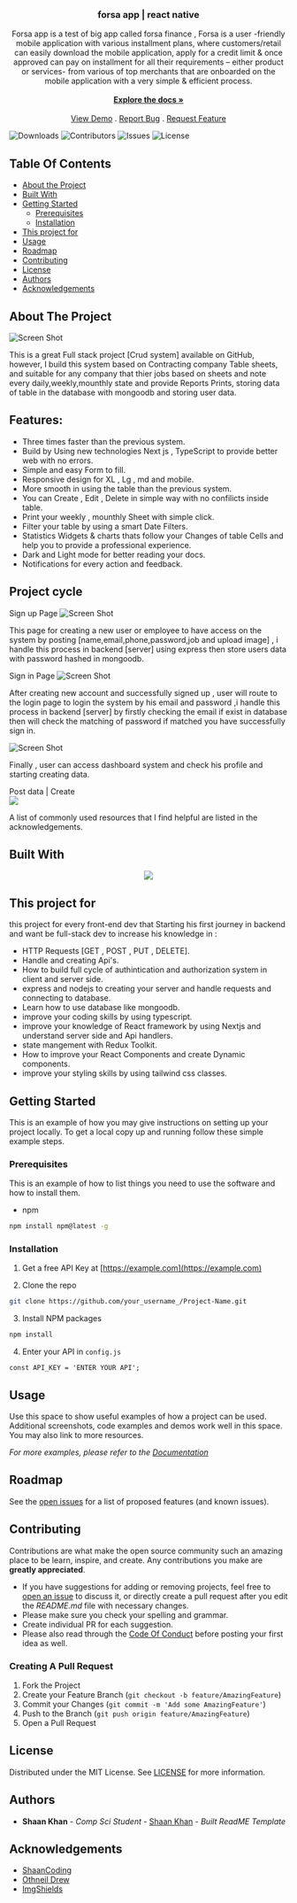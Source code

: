 <br/>

  <h3 align="center">forsa app | react native</h3>

  <p align="center">
  Forsa app is a test of big app called forsa finance , Forsa is a user -friendly mobile application with various installment plans, where customers/retail can easily download the mobile application, apply for a credit limit & once approved can pay on installment for all their requirements – either product or services- from various of top merchants that are onboarded on the mobile application with a very simple & efficient process.
    <br/>
    <br/>
    <a href="https://github.com/ShaanCoding/ReadME-Generator"><strong>Explore the docs »</strong></a>
    <br/>
    <br/>
    <a href="https://github.com/ShaanCoding/ReadME-Generator">View Demo</a>
    .
    <a href="https://github.com/ShaanCoding/ReadME-Generator/issues">Report Bug</a>
    .
    <a href="https://github.com/ShaanCoding/ReadME-Generator/issues">Request Feature</a>
  </p>
</p>

![Downloads](https://img.shields.io/github/downloads/ShaanCoding/ReadME-Generator/total) ![Contributors](https://img.shields.io/github/contributors/ShaanCoding/ReadME-Generator?color=dark-green) ![Issues](https://img.shields.io/github/issues/ShaanCoding/ReadME-Generator) ![License](https://img.shields.io/github/license/ShaanCoding/ReadME-Generator)

## Table Of Contents

- [About the Project](#about-the-project)
- [Built With](#built-with)
- [Getting Started](#getting-started)
  - [Prerequisites](#prerequisites)
  - [Installation](#installation)
- [This project for](#This-project-for)
- [Usage](#usage)
- [Roadmap](#roadmap)
- [Contributing](#contributing)
- [License](#license)
- [Authors](#authors)
- [Acknowledgements](#acknowledgements)

## About The Project

![Screen Shot](https://i.ibb.co/LPJ0mmT/Screenshot-from-2023-01-13-21-37-38.png)

This is a great Full stack project [Crud system] available on GitHub, however, I build this system based on Contracting company Table sheets,
and suitable for any company that thier jobs based on sheets and note every daily,weekly,mounthly state and provide Reports Prints,
storing data of table in the database with mongoodb and storing user data.

## Features:

- Three times faster than the previous system.
- Build by Using new technologies Next js , TypeScript to provide better
  web with no errors.
- Simple and easy Form to fill.
- Responsive design for XL , Lg , md and mobile.
- More smooth in using the table than the previous system.
- You can Create , Edit , Delete in simple way with no confilicts inside
  table.
- Print your weekly , mounthly Sheet with simple click.
- Filter your table by using a smart Date Filters.
- Statistics Widgets & charts thats follow your Changes of table Cells
  and help you to provide a professional experience.
- Dark and Light mode for better reading your docs.
- Notifications for every action and feedback.

## Project cycle

Sign up Page
![Screen Shot](https://i.ibb.co/k2dLMhs/Screenshot-from-2023-01-18-21-04-56.png)

This page for creating a new user or employee to have access on the system by posting [name,email,phone,password,job and upload image] , i handle this process in backend [server] using express then store users data with password hashed in mongoodb.

Sign in Page
![Screen Shot](https://i.ibb.co/ft7HyTD/auth.png)

After creating new account and successfully signed up , user will route to the login page to login the system by his email and password ,i handle this process in backend [server] by firstly checking the email if exist in database then will check the matching of password if matched
you have successfully sign in.

![Screen Shot](https://i.ibb.co/0hVmJY0/darkprofile.png)

Finally , user can access dashboard system and check his profile and starting creating data.

Post data | Create
<br/>
<img align="center" src="https://i.ibb.co/0cnDDVq/create.gif" />

A list of commonly used resources that I find helpful are listed in the acknowledgements.

## Built With

 <p align="center">
  <a href="https://skillicons.dev">
    <img src="https://skillicons.dev/icons?i=vscode,tailwind,ts,react,nextjs,redux,jest,nodejs,express,mongodb" />
  </a>
</p>

## This project for

this project for every front-end dev that Starting his first journey in backend and want be full-stack dev
to increase his knowledge in :

- HTTP Requests [GET , POST , PUT , DELETE].
- Handle and creating Api's.
- How to build full cycle of authintication and authorization system
  in client and server side.
- express and nodejs to creating your server and handle requests and connecting to database.
- Learn how to use database like mongoodb.
- improve your coding skills by using typescript.
- improve your knowledge of React framework by using Nextjs and understand server side and Api handlers.
- state mangement with Redux Toolkit.
- How to improve your React Components and create Dynamic components.
- improve your styling skills by using tailwind css classes.

## Getting Started

This is an example of how you may give instructions on setting up your project locally.
To get a local copy up and running follow these simple example steps.

### Prerequisites

This is an example of how to list things you need to use the software and how to install them.

- npm

```sh
npm install npm@latest -g
```

### Installation

1. Get a free API Key at [https://example.com](https://example.com)

2. Clone the repo

```sh
git clone https://github.com/your_username_/Project-Name.git
```

3. Install NPM packages

```sh
npm install
```

4. Enter your API in `config.js`

```JS
const API_KEY = 'ENTER YOUR API';
```

## Usage

Use this space to show useful examples of how a project can be used. Additional screenshots, code examples and demos work well in this space. You may also link to more resources.

_For more examples, please refer to the [Documentation](https://example.com)_

## Roadmap

See the [open issues](https://github.com/ShaanCoding/ReadME-Generator/issues) for a list of proposed features (and known issues).

## Contributing

Contributions are what make the open source community such an amazing place to be learn, inspire, and create. Any contributions you make are **greatly appreciated**.

- If you have suggestions for adding or removing projects, feel free to [open an issue](https://github.com/ShaanCoding/ReadME-Generator/issues/new) to discuss it, or directly create a pull request after you edit the _README.md_ file with necessary changes.
- Please make sure you check your spelling and grammar.
- Create individual PR for each suggestion.
- Please also read through the [Code Of Conduct](https://github.com/ShaanCoding/ReadME-Generator/blob/main/CODE_OF_CONDUCT.md) before posting your first idea as well.

### Creating A Pull Request

1. Fork the Project
2. Create your Feature Branch (`git checkout -b feature/AmazingFeature`)
3. Commit your Changes (`git commit -m 'Add some AmazingFeature'`)
4. Push to the Branch (`git push origin feature/AmazingFeature`)
5. Open a Pull Request

## License

Distributed under the MIT License. See [LICENSE](https://github.com/ShaanCoding/ReadME-Generator/blob/main/LICENSE.md) for more information.

## Authors

- **Shaan Khan** - _Comp Sci Student_ - [Shaan Khan](https://github.com/ShaanCoding/) - _Built ReadME Template_

## Acknowledgements

- [ShaanCoding](https://github.com/ShaanCoding/)
- [Othneil Drew](https://github.com/othneildrew/Best-README-Template)
- [ImgShields](https://shields.io/)
